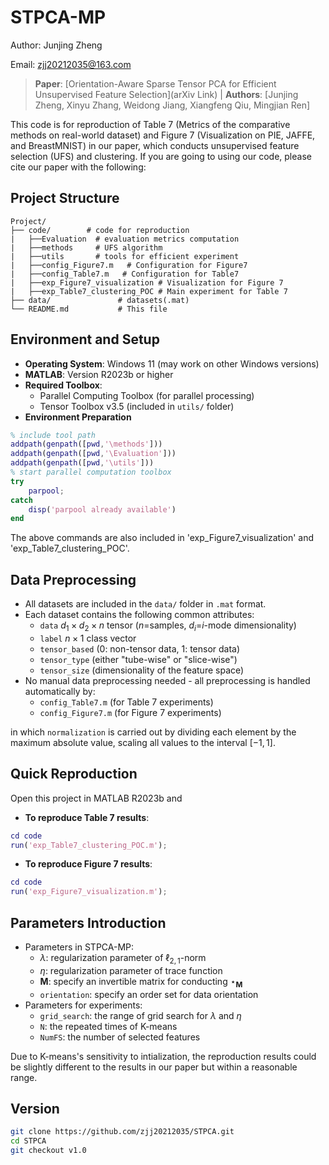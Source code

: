 # STPCA-MP
Author: Junjing Zheng

Email: zjj20212035@163.com

> **Paper**: [Orientation-Aware Sparse Tensor PCA for Efficient Unsupervised Feature Selection](arXiv Link) | **Authors**: [Junjing Zheng, Xinyu Zhang, Weidong Jiang, Xiangfeng Qiu, Mingjian Ren]

 This code is for reproduction of Table 7 (Metrics of the comparative methods on real-world dataset) and Figure 7 (Visualization on PIE, JAFFE, and BreastMNIST) in our paper, which conducts unsupervised feature selection (UFS) and clustering.
If you are going to using our code, please cite our paper with the following:

## Project Structure
```tree
Project/
├── code/        # code for reproduction
|   ├──Evaluation  # evaluation metrics computation
|   ├──methods     # UFS algorithm
|   ├──utils       # tools for efficient experiment
|   ├──config_Figure7.m   # Configuration for Figure7
|   ├──config_Table7.m   # Configuration for Table7
|   ├──exp_Figure7_visualization # Visualization for Figure 7
|   ├──exp_Table7_clustering_POC # Main experiment for Table 7
├── data/               # datasets(.mat)   
└── README.md           # This file
```
## Environment and Setup
- **Operating System**: Windows 11 (may work on other Windows versions)
- **MATLAB**: Version R2023b or higher
- **Required Toolbox**: 
  - Parallel Computing Toolbox (for parallel processing)
  - Tensor Toolbox v3.5 (included in `utils/` folder)
- **Environment Preparation**
```matlab
% include tool path
addpath(genpath([pwd,'\methods']))
addpath(genpath([pwd,'\Evaluation']))
addpath(genpath([pwd,'\utils']))
% start parallel computation toolbox
try 
    parpool;
catch
    disp('parpool already available')
end
```
The above commands are also included in 'exp_Figure7_visualization' and 'exp_Table7_clustering_POC'.

## Data Preprocessing
- All datasets are included in the `data/` folder in `.mat` format.
- Each dataset contains the following common attributes:
  - `data` $d_1 \times d_2 \times n$ tensor ($n$=samples, $d_i$=$i$-mode dimensionality)
  - `label` $n\times 1$ class vector
  - `tensor_based` (0: non-tensor data, 1: tensor data)
  - `tensor_type` (either "tube-wise" or "slice-wise")
  - `tensor_size` (dimensionality of the feature space)
- No manual data preprocessing needed - all preprocessing is handled automatically by:
  - `config_Table7.m` (for Table 7 experiments)
  - `config_Figure7.m` (for Figure 7 experiments)

in which `normalization` is carried out by dividing each element by the maximum absolute value, scaling all values to the interval $[-1,1]$.

## Quick Reproduction
Open this project in MATLAB R2023b and
- **To reproduce Table 7 results**: 
```matlab
cd code
run('exp_Table7_clustering_POC.m');
```
- **To reproduce Figure 7 results**: 
```matlab
cd code
run('exp_Figure7_visualization.m');
```
## Parameters Introduction
- Parameters in STPCA-MP:
  - $\lambda$: regularization parameter of $\ell_{2,1}$-norm
  - $\eta$: regularization parameter of trace function
  - $\mathbf{M}$: specify an invertible matrix for conducting $\star_{\mathbf{M}}$
  - `orientation`: specify an order set for data orientation
- Parameters for experiments:
  - `grid_search`: the range of grid search for $\lambda$ and $\eta$
  - `N`: the repeated times of K-means
  - `NumFS`: the number of selected features

Due to K-means's sensitivity to intialization, the reproduction results could be slightly different to the results in our paper but within a reasonable range.

## Version
```bash
git clone https://github.com/zjj20212035/STPCA.git
cd STPCA
git checkout v1.0
```
